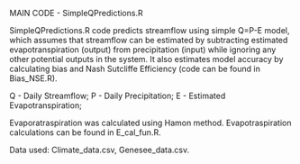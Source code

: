 MAIN CODE - SimpleQPredictions.R

SimpleQPredictions.R code predicts streamflow using simple Q=P-E model, which assumes that streamflow can be estimated by subtracting estimated evapotranspiration (output) from precipitation (input) while ignoring any other potential outputs in the system. It also estimates model accuracy by calculating bias and Nash Sutcliffe Efficiency (code can be found in Bias_NSE.R).

Q - Daily Streamflow; 
P - Daily Precipitation; 
E - Estimated Evapotranspiration; 

Evaporatraspiration was calculated using Hamon method. Evapotraspiration calculations can be found in E_cal_fun.R.

Data used: Climate_data.csv, Genesee_data.csv.
